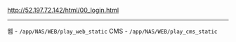 http://52.197.72.142/html/00_login.html

---
웹 - `/app/NAS/WEB/play_web_static`
CMS - `/app/NAS/WEB/play_cms_static`